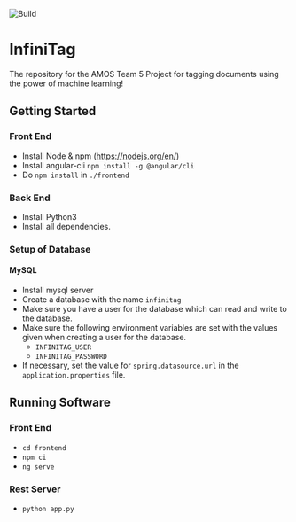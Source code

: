 
![Build](https://travis-ci.com/AMOS-5/infinitag.svg?branch=master)

# InfiniTag
The repository for the AMOS Team 5 Project for tagging
documents using the power of machine learning!

## Getting Started
### Front End
- Install Node & npm (https://nodejs.org/en/)
- Install angular-cli  `npm install -g @angular/cli`
- Do `npm install` in `./frontend`
### Back End
- Install Python3
- Install all dependencies.
### Setup of Database
#### MySQL
- Install mysql server
- Create a database with the name `infinitag`
- Make sure you have a user for the database which can read and write
to the database.
- Make sure the following environment variables are set with the values
given when creating a user for the database.
    - `INFINITAG_USER`
    - `INFINITAG_PASSWORD`
- If necessary, set the value for `spring.datasource.url` in the
`application.properties` file.

## Running Software
### Front End
- `cd frontend`
- `npm ci`
- `ng serve`

### Rest Server
- `python app.py`
